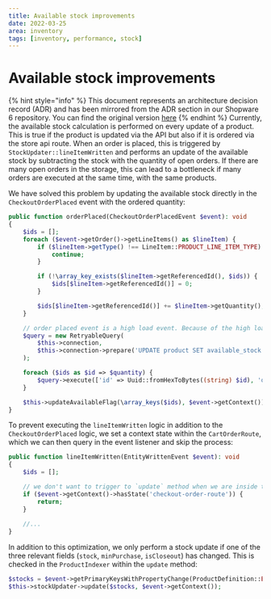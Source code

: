 ```yaml
---
title: Available stock improvements
date: 2022-03-25
area: inventory
tags: [inventory, performance, stock]
---
```


# Available stock improvements

{% hint style="info" %}
This document represents an architecture decision record (ADR) and has been mirrored from the ADR section in our Shopware 6 repository.
You can find the original version [here](https://github.com/shopware/platform/blob/trunk/adr/2022-03-25-available-stock.md)
{% endhint %}
Currently, the available stock calculation is performed on every update of a product. This is true if the product is updated via the API but also if it is ordered via the store api route. When an order is placed, this is triggered by `StockUpdater::lineItemWritten` and performs an update of the available stock by subtracting the stock with the quantity of open orders. If there are many open orders in the storage, this can lead to a bottleneck if many orders are executed at the same time, with the same products.

We have solved this problem by updating the available stock directly in the `CheckoutOrderPlaced` event with the ordered quantity:

```php
public function orderPlaced(CheckoutOrderPlacedEvent $event): void
{
    $ids = [];
    foreach ($event->getOrder()->getLineItems() as $lineItem) {
        if ($lineItem->getType() !== LineItem::PRODUCT_LINE_ITEM_TYPE) {
            continue;
        }

        if (!\array_key_exists($lineItem->getReferencedId(), $ids)) {
            $ids[$lineItem->getReferencedId()] = 0;
        }

        $ids[$lineItem->getReferencedId()] += $lineItem->getQuantity();
    }

    // order placed event is a high load event. Because of the high load, we simply reduce the quantity here instead of executing the high costs `update` function
    $query = new RetryableQuery(
        $this->connection,
        $this->connection->prepare('UPDATE product SET available_stock = available_stock - :quantity WHERE id = :id')
    );

    foreach ($ids as $id => $quantity) {
        $query->execute(['id' => Uuid::fromHexToBytes((string) $id), 'quantity' => $quantity]);
    }

    $this->updateAvailableFlag(\array_keys($ids), $event->getContext());
}
```

To prevent executing the `lineItemWritten` logic in addition to the `CheckoutOrderPlaced` logic, we set a context state within the `CartOrderRoute`, which we can then query in the event listener and skip the process:

```php
public function lineItemWritten(EntityWrittenEvent $event): void
{
    $ids = [];

    // we don't want to trigger to `update` method when we are inside the order process
    if ($event->getContext()->hasState('checkout-order-route')) {
        return;
    }
    
    //...
}
```

In addition to this optimization, we only perform a stock update if one of the three relevant fields (`stock`, `minPurchase`, `isCloseout`) has changed. This is checked in the `ProductIndexer` within the `update` method:
```php
$stocks = $event->getPrimaryKeysWithPropertyChange(ProductDefinition::ENTITY_NAME, ['stock', 'isCloseout', 'minPurchase']);
$this->stockUpdater->update($stocks, $event->getContext());
```
